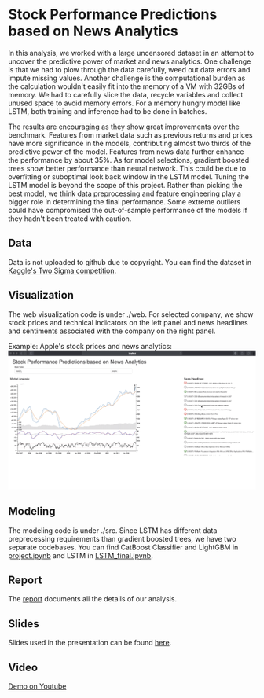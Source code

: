 # Stock Performance Predictions based on News Analytics
In this analysis, we worked with a large uncensored dataset in an attempt to uncover the predictive power of market and news analytics. One challenge is that we had to plow through the data carefully, weed out data errors and impute missing values. Another challenge is the computational burden as the calculation wouldn't easily fit into the memory of a VM with 32GBs of memory. We had to carefully slice the data, recycle variables and collect unused space to avoid memory errors. For a memory hungry model like LSTM, both training and inference had to be done in batches. 

The results are encouraging as they show great improvements over the benchmark. Features from market data such as previous returns and prices have more significance in the models, contributing almost two thirds of the predictive power of the model. Features from news data further enhance the performance by about 35\%. As for model selections, gradient boosted trees show better performance than neural network. This could be due to overfitting or suboptimal look back window in the LSTM model. Tuning the LSTM model is beyond the scope of this project. Rather than picking the best model, we think data preprocessing and feature engineering play a bigger role in determining the final performance. Some extreme outliers could have compromised the out-of-sample performance of the models if they hadn't been treated with caution. 

## Data
Data is not uploaded to github due to copyright. You can find the dataset in [Kaggle's Two Sigma competition](https://www.kaggle.com/c/two-sigma-financial-news).

## Visualization
The web visualization code is under ./web. For selected company, we show stock prices and technical indicators on the left panel and news headlines and sentiments associated with the company on the right panel.

Example: Apple's stock prices and news analytics:
![Example: Apple's stock prices and news analytics](https://github.com/connor-gatlin/stock-performance-predictions-based-on-news-analytics/raw/master/web/Website.png)

## Modeling
The modeling code is under ./src. Since LSTM has different data preprecessing requirements than gradient boosted trees, we have two separate codebases. You can find CatBoost Classifier and LightGBM in [project.ipynb](https://github.com/connor-gatlin/stock-performance-predictions-based-on-news-analytics/blob/master/src/project.ipynb) and LSTM in [LSTM_final.ipynb](https://github.com/connor-gatlin/stock-performance-predictions-based-on-news-analytics/blob/master/src/LSTM_final.ipynb).

## Report
The [report](https://github.com/connor-gatlin/stock-performance-predictions-based-on-news-analytics/blob/master/Report.pdf) documents all the details of our analysis.

## Slides
Slides used in the presentation can be found [here](https://github.com/connor-gatlin/stock-performance-predictions-based-on-news-analytics/raw/master/Presentation.pptx).

## Video
[Demo on Youtube](https://youtu.be/8oagRyBbris)

